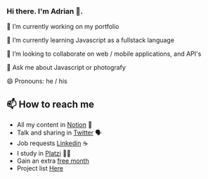 ### Hi there. I'm Adrian 👋.

🔭  I’m currently working on my portfolio

🌱  I’m currently learning Javascript as a fullstack language

👯  I’m looking to collaborate on web / mobile applications, and API's

💬  Ask me about Javascript or photografy

😄  Pronouns: he / his

## 📫 How to reach me
- All my content in [Notion](https://www.notion.so/escuelajs/JavaScript-Tools-17d76e4e429a4a9e961f6b46cd7ea2c7) 📝
- Talk and sharing in [Twitter](https://twitter.com/adreanzoe) 🗣
- Job requests [Linkedin](https://www.linkedin.com/in/adrian-garcia-saaib) ☕️
- I study in [Platzi](https://platzi.com/@Adreanzoe) 👨‍🎓
- Gain an extra [free month](https://platzi.com/c/adranuz)
- Project list [Here](https://www.notion.so/escuelajs/afe58a5c5f7b45379ad5eefb862eb315?v=e1894bf4122b48b8be4cf701bd93b1e1) 
